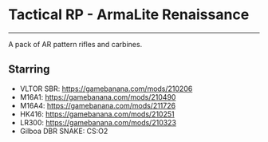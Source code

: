 # Tactical RP - ArmaLite Renaissance

-------------------------------------------------

A pack of AR pattern rifles and carbines.

## Starring
- VLTOR SBR: https://gamebanana.com/mods/210206
- M16A1: https://gamebanana.com/mods/210490
- M16A4: https://gamebanana.com/mods/211726
- HK416: https://gamebanana.com/mods/210251
- LR300: https://gamebanana.com/mods/210323
- Gilboa DBR SNAKE: CS:O2